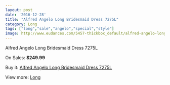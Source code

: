 ```yaml
---
layout: post
date: '2016-12-28'
title: "Alfred Angelo Long Bridesmaid Dress 7275L"
category: Long
tags: ["long","sale","angelo","special","style"]
image: http://www.eudances.com/5457-thickbox_default/alfred-angelo-long-bridesmaid-dress-7275l.jpg
---
```

Alfred Angelo Long Bridesmaid Dress 7275L

On Sales: **$249.99**
<a href="https://www.eudances.com/en/long/1870-alfred-angelo-long-bridesmaid-dress-7275l.html"><amp-img layout="responsive" width="600" height="600" src="//www.eudances.com/5457-thickbox_default/alfred-angelo-long-bridesmaid-dress-7275l.jpg" alt="Alfred Angelo Long Bridesmaid Dress 7275L 0" /></a>
<a href="https://www.eudances.com/en/long/1870-alfred-angelo-long-bridesmaid-dress-7275l.html"><amp-img layout="responsive" width="600" height="600" src="//www.eudances.com/5458-thickbox_default/alfred-angelo-long-bridesmaid-dress-7275l.jpg" alt="Alfred Angelo Long Bridesmaid Dress 7275L 1" /></a>

Buy it: [Alfred Angelo Long Bridesmaid Dress 7275L](https://www.eudances.com/en/long/1870-alfred-angelo-long-bridesmaid-dress-7275l.html "Alfred Angelo Long Bridesmaid Dress 7275L")

View more: [Long](https://www.eudances.com/en/21-long "Long")